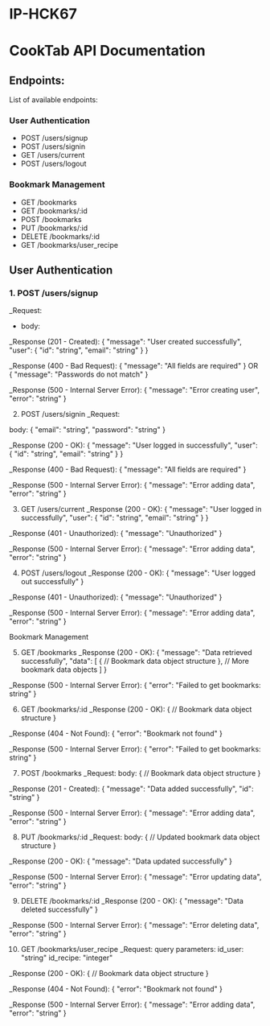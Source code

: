 # IP-HCK67

# CookTab API Documentation
## Endpoints:

List of available endpoints:
### User Authentication
- POST /users/signup
- POST /users/signin
- GET /users/current
- POST /users/logout

### Bookmark Management
- GET /bookmarks
- GET /bookmarks/:id
- POST /bookmarks
- PUT /bookmarks/:id
- DELETE /bookmarks/:id
- GET /bookmarks/user_recipe

## User Authentication

### 1. POST /users/signup
_Request:
- body:

_Response (201 - Created):
{
  "message": "User created successfully",
  "user": { "id": "string", "email": "string" }
}

_Response (400 - Bad Request):
{
  "message": "All fields are required"
}
OR
{
  "message": "Passwords do not match"
}

_Response (500 - Internal Server Error):
{
  "message": "Error creating user",
  "error": "string"
}

2. POST /users/signin
_Request:

body:
{
  "email": "string",
  "password": "string"
}

_Response (200 - OK):
{
  "message": "User logged in successfully",
  "user": { "id": "string", "email": "string" }
}

_Response (400 - Bad Request):
{
  "message": "All fields are required"
}

_Response (500 - Internal Server Error):
{
  "message": "Error adding data",
  "error": "string"
}

3. GET /users/current
_Response (200 - OK):
{
  "message": "User logged in successfully",
  "user": { "id": "string", "email": "string" }
}

_Response (401 - Unauthorized):
{
  "message": "Unauthorized"
}

_Response (500 - Internal Server Error):
{
  "message": "Error adding data",
  "error": "string"
}

4. POST /users/logout
_Response (200 - OK):
{
  "message": "User logged out successfully"
}

_Response (401 - Unauthorized):
{
  "message": "Unauthorized"
}

_Response (500 - Internal Server Error):
{
  "message": "Error adding data",
  "error": "string"
}


Bookmark Management

5. GET /bookmarks
_Response (200 - OK):
{
  "message": "Data retrieved successfully",
  "data": [
    {
      // Bookmark data object structure
    },
    // More bookmark data objects
  ]
}

_Response (500 - Internal Server Error):
{
  "error": "Failed to get bookmarks: string"
}

6. GET /bookmarks/:id
_Response (200 - OK):
{
  // Bookmark data object structure
}

_Response (404 - Not Found):
{
  "error": "Bookmark not found"
}

_Response (500 - Internal Server Error):
{
  "error": "Failed to get bookmarks: string"
}

7. POST /bookmarks
_Request:
body:
{
  // Bookmark data object structure
}

_Response (201 - Created):
{
  "message": "Data added successfully",
  "id": "string"
}

_Response (500 - Internal Server Error):
{
  "message": "Error adding data",
  "error": "string"
}

8. PUT /bookmarks/:id
_Request:
body:
{
  // Updated bookmark data object structure
}

_Response (200 - OK):
{
  "message": "Data updated successfully"
}

_Response (500 - Internal Server Error):
{
  "message": "Error updating data",
  "error": "string"
}

9. DELETE /bookmarks/:id
_Response (200 - OK):
{
  "message": "Data deleted successfully"
}

_Response (500 - Internal Server Error):
{
  "message": "Error deleting data",
  "error": "string"
}

10. GET /bookmarks/user_recipe
_Request:
query parameters:
id_user: "string"
id_recipe: "integer"

_Response (200 - OK):
{
  // Bookmark data object structure
}

_Response (404 - Not Found):
{
  "error": "Bookmark not found"
}

_Response (500 - Internal Server Error):
{
  "message": "Error adding data",
  "error": "string"
}

